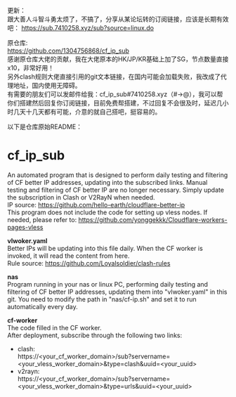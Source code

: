 更新：  
跟大善人斗智斗勇太烦了，不搞了，分享从某论坛转的订阅链接，应该是长期有效吧：  https://sub.7410258.xyz/sub?source=linux.do   

原仓库:   
https://github.com/1304756868/cf_ip_sub    
感谢原仓库大佬的贡献，我在大佬原本的HK/JP/KR基础上加了SG，节点数量直接x10，非常好用！  
另外clash规则大佬直接引用的git文本链接，在国内可能会加载失败，我改成了代理地址，国内使用无障碍。  
有需要的朋友们可以发邮件给我：cf_ip_sub#7410258.xyz（#->@），我可以帮你们搭建然后回复你订阅链接，目前免费帮搭建，不过回复不会很及时，延迟几小时几天十几天都有可能，介意的就自己搭吧，挺容易的。  
   
以下是仓库原始README：   
   
# cf_ip_sub
An automated program that is designed to perform daily testing and filtering of CF better IP addresses, updating into the subscribed links. Manual testing and filtering of CF better IP are no longer necessary. Simply update the subscription in Clash or V2RayN when needed.   
IP source: https://github.com/hello-earth/cloudflare-better-ip  
This program does not include the code for setting up vless nodes. If needed, please refer to: https://github.com/yonggekkk/Cloudflare-workers-pages-vless

**vlwoker.yaml**   
Better IPs will be updating into this file daily. When the CF worker is invoked, it will read the content from here.   
Rule source: https://github.com/Loyalsoldier/clash-rules

**nas**   
Program running in your nas or linux PC, performing daily testing and filtering of CF better IP addresses, updating them into "vlwoker.yaml" in this git.
You need to modify the path in "nas/cf-ip.sh" and set it to run automatically every day.

**cf-worker**   
The code filled in the CF worker.   
After deployment, subscribe through the following two links:
- clash:  
  https://<your_cf_worker_domain>/sub?servername=<your_vless_worker_domain>&type=clash&uuid=<your_uuid>
- v2rayn:  
  https://<your_cf_worker_domain>/sub?servername=<your_vless_worker_domain>&type=urls&uuid=<your_uuid>

